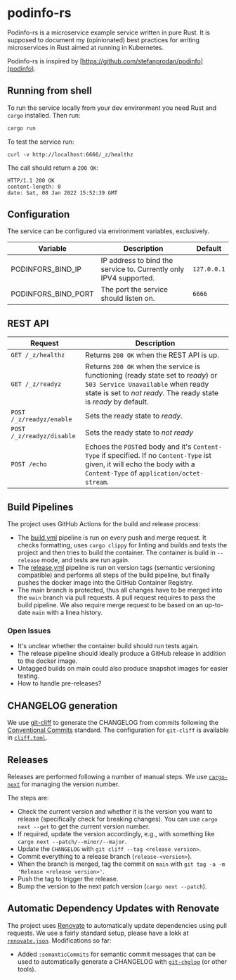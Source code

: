 # podinfo-rs

 Podinfo-rs is a microservice example service written in pure Rust. It is supposed to document my (opinionated) best practices for writing microservices in Rust aimed at running in Kubernetes.

 Podinfo-rs is inspired by [https://github.com/stefanprodan/podinfo](podinfo).

 ## Running from shell

 To run the service locally from your dev environment you need Rust and `cargo` installed. Then run:

 ````bash
 cargo run
 ````

To test the service run:

````
curl -v http://localhost:6666/_z/healthz
````

The call should return a `200 OK`:

````
HTTP/1.1 200 OK
content-length: 0
date: Sat, 08 Jan 2022 15:52:39 GMT
````

## Configuration

The service can be configured via environment variables, exclusively.

| Variable | Description | Default |
| --- | --- | --- |
| PODINFORS_BIND_IP | IP address to bind the service to. Currently only IPV4 supported.  | `127.0.0.1` |
| PODINFORS_BIND_PORT | The port the service should listen on. | `6666` |

## REST API

| Request | Description |
| --- | --- |
| `GET /_z/healthz` | Returns `200 OK` when the REST API is up. |
| `GET /_z/readyz` | Returns `200 OK` when the service is functioning (ready state set to *ready*) or `503 Service Unavailable` when ready state is set to *not ready*. The ready state is *ready* by default. |
| `POST /_z/readyz/enable` | Sets the ready state to *ready*. |
| `POST /_z/readyz/disable` | Sets the ready state to *not ready* |
| `POST /echo` | Echoes the `POST`ed body and it's `Content-Type` if specified. If no `Content-Type` ist given, it will echo the body with a `Content-Type` of `application/octet-stream`. |

## Build Pipelines

The project uses GitHub Actions for the build and release process:

* The [build.yml](.github/workflows/build.yml) pipeline is run on every push and merge request. It checks formatting, uses `cargo clippy` for linting and builds and tests the project and then tries to build the container. The container is build in `--release` mode, and tests are run again.
* The [release.yml](.github/workflows/release.yml) pipeline is run on version tags (semantic versioning compatible) and performs all steps of the build pipeline, but finally pushes the docker image into the GitHub Container Registry.
* The main branch is protected, thus all changes have to be merged into the `main` branch via pull requests. A pull request requires to pass the build pipeline. We also require merge request to be based on an up-to-date `main` with a linea history.

### Open Issues

* It's unclear whether the container build should run tests again.
* The release pipeline should ideally produce a GitHub release in addition to the docker image.
* Untagged builds on main could also produce snapshot images for easier testing.
* How to handle pre-releases?

## CHANGELOG generation

We use [git-cliff](https://github.com/orhun/git-cliff) to generate the CHANGELOG from commits following the [Conventional Commits](https://www.conventionalcommits.org/) standard. The configuration for `git-cliff` is available in [`cliff.toml`](cliff.toml).

## Releases

Releases are performed following a number of manual steps. We use [`cargo-next`](https://github.com/conventional-commits-rs/cargo-next) for managing the version number.

The steps are:

* Check the current version and whether it is the version you want to release (specifically check for breaking changes). You can use `cargo next --get` to get the current version number.
* If required, update the version accordingly, e.g., with something like `cargo next --patch/--minor/--major`.
* Update the `CHANGELOG` with `git cliff --tag <release version>`.
* Commit everything to a release branch (`release-<version>`).
* When the branch is merged, tag the commit on `main` with `git tag -a -m 'Release <release version>'`.
* Push the tag to trigger the release.
* Bump the version to the next patch version (`cargo next --patch`).

## Automatic Dependency Updates with Renovate

The project uses [Renovate](https://github.com/renovatebot/renovate) to automatically update dependencies using pull requests. We use a fairly standard setup, please have a lokk at [`renovate.json`](renovate.json). Modifications so far:

* Added `:semanticCommits` for semantic commit messages that can be used to automatically generate a CHANGELOG with [`git-chglog`](https://github.com/git-chglog/git-chglog) (or other tools).
